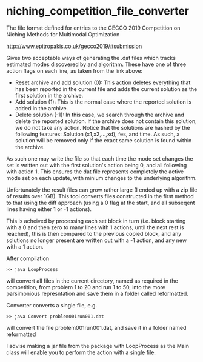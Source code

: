 # niching_competition_file_converter


The file format defined for entries to the GECCO 2019 Competition on Niching Methods for Multimodal Optimization

http://www.epitropakis.co.uk/gecco2019/#submission

Gives two acceptable ways of generating the .dat files which tracks estimated modes discovered by and algorithm. These have one of three action flags on each line, as taken from the link above:

* Reset archive and add solution (0): This action deletes everything that has been reported in the current file and adds the current solution as the first solution in the archive.
* Add solution (1): This is the normal case where the reported solution is added in the archive.
* Delete solution (-1): In this case, we search through the archive and delete the reported solution. If the archive does not contain this solution, we do not take any action. Notice that the solutions are hashed by the following features: Solution (x1,x2,...,xd), fes, and time. As such, a solution will be removed only if the exact same solution is found within the archive.

As such one may write the file so that each time the mode set changes the set is written out with the first solution's action being 0, and all following with action 1. This ensures the dat file represents completely the active mode set on each update, with minium changes to the underlying algorithm. 

Unfortunately the result files can grow rather large (I ended up with a zip file of results over 1GB). This tool converts files constructed in the first method to that using the diff approach (using a 0 flag at the start, and all subseqent lines having either 1 or -1 actions). 

This is acheived by processing each set block in turn (i.e. block starting with a 0 and then zero to many lines with 1 actions, until the next rest is reached), this is then compared to the previous copied block, and any solutions no longer present are written out with a -1 action, and any new with a 1 action. 

After compilation

```
>> java LoopProcess
```

will convert all files in the current directory, named as required in the competition, from problem 1 to 20 and run 1 to 50, into the more parsimonious represntation and save them in a folder called reformatted.

Converter converts a single file, e.g. 

```
>> java Convert problem001run001.dat
```

will convert the file problem001run001.dat, and save it in a folder named reformatted

I advise making a jar file from the package with LoopProcess as the Main class will enable you to perform the action with a single file.
